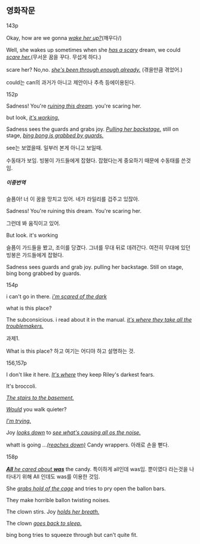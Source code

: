 ## 영화작문

143p

Okay, how are we gonna <u>*wake her up?*</u>(깨우다/)

Well, she wakes up sometimes when she *<u>has a scary</u>* dream, we could <u>*scare her.*</u>(무서운 꿈을 꾸다. 무섭게 하다.)

scare her? No,no. *<u>she's been through enough already.</u>* (겪을만큼 겪었어.)



could는 can의 과거가 아니고 제안이나 추측 등에이용된다. 



152p

Sadness! You're <u>*ruining this dream*</u>. you're scaring her.

but look, *<u>it's working.</u>*

Sadness sees the guards and grabs joy. <u>*Pulling her backstage.*</u> still on stage, <u>*bing bong is grabbed by guards.*</u>



see는 보였을때. 일부러 본게 아니고 보일때. 

수동태가 보임. 빙봉이 가드들에게 잡혔다. 잡혔다는게 중요하기 때문에 수동태를 쓴것임.



##### 이중번역

슬픔아! 너 이 꿈을 망치고 있어. 네가 라일리를 겁주고 있잖아.

Sadness! You're ruining this dream. You're scaring her.

그런데 봐 움직이고 있어.

But look. it's working

슬픔이 가드들을 봤고, 조이를 당겼다. 그녀를 무대 뒤로 데려간다. 여전히 무대에 있던 빙봉은 가드들에게 잡혔다. 

Sadness sees guards and grab joy. pulling her backstage. Still on stage, bing bong grabbed by guards. 



154p

i can't go in there. <u>*i'm scared of the dark*</u>

what is this place?

The subconsicious. i read about it in the manual. <u>*it's where they take all the troublemakers.*</u> 

과제1. 

What is this place? 하고 여기는 어디야 하고 설명하는 것. 



156,157p

I don't like it here. <u>*It's where*</u> they keep Riley's darkest fears.

It's broccoli.

<u>*The stairs to the basement.*</u>



<u>*Would*</u> you walk quieter?

<u>*I'm trying.*</u>

Joy <u>*looks down*</u> to <u>*see what's causing all os the noise.*</u> 

whatt is going ...<u>*(reaches down)*</u> Candy wrappers. 아래로 손을 뻗다.



158p

*<u> **All** he cared about **was**</u>* the candy. 특이하게 all인데 was임. 뿐이였다 라는것을 나타내기 위해 All 인데도 was를 이용한 것임. 

She <u>*grabs hold of the cage*</u> and tries to pry open the ballon bars. 

They make horrible ballon twisting noises. 

The clown stirs. Joy <u>*holds her breath.*</u> 

The clown <u>*goes back to sleep.*</u>

 bing bong tries to squeeze through but can't quite fit.